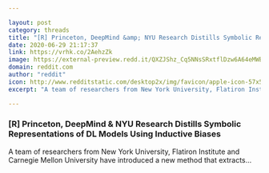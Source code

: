 ```yaml
---

layout: post
category: threads
title: "[R] Princeton, DeepMind &amp; NYU Research Distills Symbolic Representations of DL Models Using Inductive Biases"
date: 2020-06-29 21:17:37
link: https://vrhk.co/2AehzZk
image: https://external-preview.redd.it/QXZJShz_Cq5NNsSRxtflDzw6A64eMWBdC4MxpYJnVnU.jpg?width=1176&height=592&auto=webp&crop=1176:592,smart&s=3f1490560ccdff84fde16c915cc2ab1d5ce92ece
domain: reddit.com
author: "reddit"
icon: http://www.redditstatic.com/desktop2x/img/favicon/apple-icon-57x57.png
excerpt: "A team of researchers from New York University, Flatiron Institute and Carnegie Mellon University have introduced a new method that extracts..."

---
```


### [R] Princeton, DeepMind &amp; NYU Research Distills Symbolic Representations of DL Models Using Inductive Biases

A team of researchers from New York University, Flatiron Institute and Carnegie Mellon University have introduced a new method that extracts...